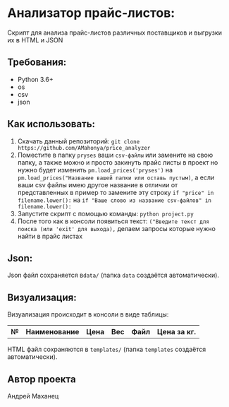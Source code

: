 # Анализатор прайс-листов:

Скрипт для анализа прайс-листов различных поставщиков и выгрузки их в HTML и JSON

## Требования:

- Python 3.6+
- os
- csv
- json

## Как использовать:
1. Скачать данный репозиторий: `git clone https://github.com/AMahonya/price_analyzer`
2. Поместите в папку `pryses` ваши `csv-файлы`  или замените на свою папку, 
а также можно и просто закинуть прайс листы в проект но нужно 
будет изменить  `pm.load_prices('pryses')` на `pm.load_prices("Название вашей папки или оставь пустым)`, 
а если ваши csv файлы имею другое название в отличии от представленных в пример то замените эту строку 
`if "price" in filename.lower():` на `if "Ваше слово из название csv-файлов" in filename.lower():` 
3. Запустите скрипт с помощью команды: `python project.py`
4. После того как в консоли появиться текст: `("Введите текст для поиска (или 'exit' для выхода),`
делаем запросы которые нужно найти в прайс листах

## Json:
Json файл сохраняется в`data/` (папка `data` создаётся автоматически).

## Визуализация:
Визуализация происходит в консоли в виде таблицы:
<table>
                        <tr>
                            <th>№</th>
                            <th>Наименование</th>
                            <th>Цена</th>
                            <th>Вес</th>
                            <th>Файл</th>
                            <th>Цена за кг.</th>
                        </tr>
</table>

HTML файл сохраняются в `templates/` (папка `templates` создаётся автоматически).


## Автор проекта 
Андрей Маханец